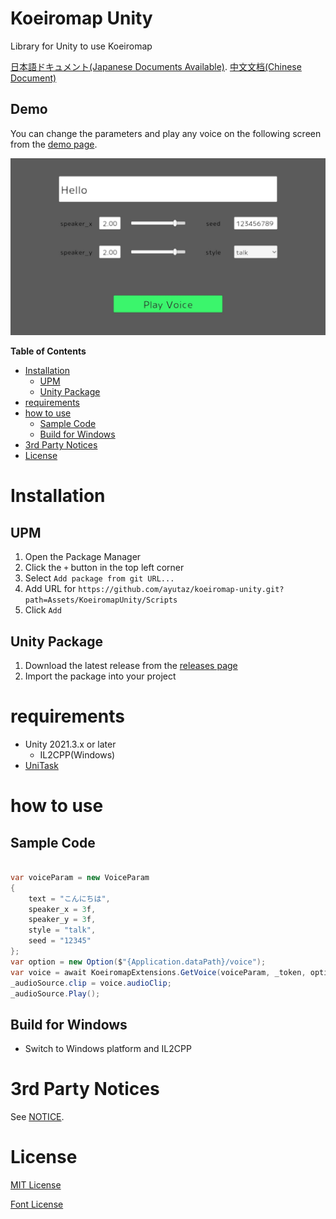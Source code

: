 # Koeiromap Unity

Library for Unity to use Koeiromap

[日本語ドキュメント(Japanese Documents Available)](README_JP.md).
[中文文档(Chinese Document)](README_CH.md)

## Demo

You can change the parameters and play any voice on the following screen from the [demo page](https://ayutaz.github.io/koeiromap-unity/WebGL/).

![](Docs/demo_en.jpg)

<!-- START doctoc generated TOC please keep comment here to allow auto update -->
<!-- DON'T EDIT THIS SECTION, INSTEAD RE-RUN doctoc TO UPDATE -->
**Table of Contents**

- [Installation](#installation)
  - [UPM](#upm)
  - [Unity Package](#unity-package)
- [requirements](#requirements)
- [how to use](#how-to-use)
  - [Sample Code](#sample-code)
  - [Build for Windows](#build-for-windows)
- [3rd Party Notices](#3rd-party-notices)
- [License](#license)

<!-- END doctoc generated TOC please keep comment here to allow auto update -->

# Installation
## UPM
1. Open the Package Manager
2. Click the `+` button in the top left corner
3. Select `Add package from git URL...`
4. Add URL for `https://github.com/ayutaz/koeiromap-unity.git?path=Assets/KoeiromapUnity/Scripts`
5. Click `Add`

## Unity Package
1. Download the latest release from the [releases page](https://github.com/ayutaz/koeiromap-unity/releases)
2. Import the package into your project

# requirements
* Unity 2021.3.x or later
  * IL2CPP(Windows)
* [UniTask](https://github.com/Cysharp/UniTask)

# how to use

## Sample Code

``` csharp

var voiceParam = new VoiceParam
{
    text = "こんにちは",
    speaker_x = 3f,
    speaker_y = 3f,
    style = "talk",
    seed = "12345"
};
var option = new Option($"{Application.dataPath}/voice");
var voice = await KoeiromapExtensions.GetVoice(voiceParam, _token, option);
_audioSource.clip = voice.audioClip;
_audioSource.Play();

```

## Build for Windows
* Switch to Windows platform and IL2CPP

# 3rd Party Notices

See [NOTICE](NOTICE.md).

# License

[MIT License](https://github.com/ayutaz/koeiromap-unity/LICENSE)

[Font License](https://github.com/coz-m/MPLUS_FONTS/blob/master/OFL.txt)